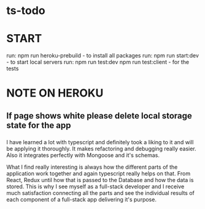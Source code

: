 # ts-todo

# START

  run: npm run heroku-prebuild 
    - to install all packages
  run: npm run start:dev
    - to start local servers
  run: npm run test:dev
       npm run test:client
    - for the tests

# NOTE ON HEROKU
##  If page shows white please delete local storage state for the app



### 
I have learned a lot with typescript and definitely took a liking to it and will be applying it thoroughly. It makes refactoring and debugging really easier. Also it integrates perfectly with Mongoose and it's schemas. 

What I find really interesting is always how the different parts of the application work together and again typescript really helps on that. From React, Redux until how that is passed to the Database and how the data is stored. This is why I see myself as a full-stack developer and I receive much satisfaction connecting all the parts and see the individual results of each component of a full-stack app delivering it's purpose.